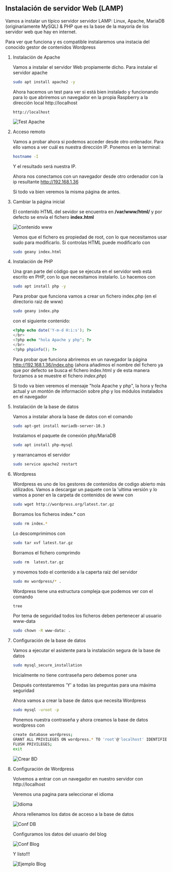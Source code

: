 ## Instalación de servidor Web (LAMP)

Vamos a instalar un típico servidor servidor LAMP: Linux, Apache, MariaDB (originariamente MySQL) & PHP que es la base de la mayoría de los servidor web que hay en internet.

Para ver que funciona y es compatible instalaremos una instacia del conocido gestor de contenidos Wordpress

1. Instalación de Apache

    Vamos a instalar el servidor Web propiamente dicho. Para instalar el servidor apache 
    ```sh
    sudo apt install apache2 -y
    ```
    Ahora hacemos un test para ver si está bien instalado y funcionando para lo que abriremos un navegador en la propia Raspberry a la dirección local http://localhost

    ```
    http://localhost
    ```

    ![Test Apache](./images/TestApache.png)

2. Acceso remoto

    Vamos a probar ahora si podemos acceder desde otro ordenador. Para ello vamos a ver cuál es nuestra dirección IP. Ponemos en la terminal:

    ```sh
    hostname -I
    ```
   
    Y el resultado será nuestra IP.
    
    Ahora nos conectamos con un navegador desde otro ordenador con la ip resultante http://192.168.1.36

    Si todo va bien veremos la misma página de antes.

3. Cambiar la página inicial

    El contenido HTML del sevidor se encuentra en **/var/www/html/** y por defecto se envía el fichero **index.html**

    ![Contenido www](./images/contenidowww.png)

    Vemos que el fichero es propiedad de root, con lo que necesitamos usar sudo para modificarlo. Si controlas HTML puede modificarlo con
    ```sh
    sudo geany index.html
    ```
4. Instalación de PHP

    Una gran parte del código que se ejecuta en el servidor web está escrito en  PHP, con lo que necesitamos instalarlo. Lo hacemos con
    ```sh
    sudo apt install php -y
    ```
    Para probar que funciona vamos a crear un fichero index.php (en el directorio raiz de www)
    ```sh
    sudo geany index.php
    ```
    con el siguiente contenido:
    ```php
    <?php echo date('Y-m-d H:i:s'); ?>
    </br>
    <?php echo "hola Apache y php"; ?>
    </br>
    <?php phpinfo(); ?>
    ```
    Para probar que funciona abriremos en un navegador la página http://192.168.1.36/index.php (ahora añadimos el nombre del fichero ya que por defecto se busca el fichero index.html y de esta manera forzamos a se muestre el fichero _index.php_)

    Si todo va bien veremos el mensaje "hola Apache y php", la hora y fecha actual y un montón de información sobre php y los módulos instalados en el navegador

5. Instalación de la base de datos

    Vamos a instalar ahora la base de datos con el comando
    ```sh
    sudo apt-get install mariadb-server-10.3
    ```
    Instalamos el paquete de conexión php/MariaDB
    ```sh
    sudo apt install php-mysql
    ```
    y rearrancamos el servidor
    ```sh
    sudo service apache2 restart
    ```
6. Wordpress

    Wordpress es uno de los gestores de contenidos de codigo abierto más utilizados. 
    Vamos a descargar un paquete con la 'ultima versión y lo vamos a poner en la carpeta de contenidos de www con
    ```sh
    sudo wget http://wordpress.org/latest.tar.gz
    ```
    Borramos los ficheros index.* con
    ```sh
    sudo rm index.*
    ```
    Lo descomprimimos  con
    ```sh
    sudo tar xvf latest.tar.gz
    ```
    Borramos el fichero comprimdo
    ```sh
    sudo rm  latest.tar.gz
    ```
    y movemos todo el contenido a la caperta raiz del servidor
    ```sh
    sudo mv wordpress/* .
    ```
    Wordpress tiene una estructura compleja que podemos ver con el comando
    ```sh
    tree
    ```
    Por tema de seguridad todos los ficheros deben pertenecer al usuario www-data
    ```sh
    sudo chown -R www-data: .
    ```
7. Configuración de la base de datos

    Vamos a ejecutar el asistente para la instalación segura de la base de datos
    ```sh
    sudo mysql_secure_installation
    ```
    Inicialmente no tiene contraseña pero debemos poner una

    Después contestaremos 'Y' a todas las preguntas para una máxima seguridad

    Ahora vamos a crear la base de datos que necesita Wordpress
    ```sh
    sudo mysql -uroot -p
    ```
    Ponemos nuestra contraseña y ahora creamos la base de datos wordpress con

    ```sh
    create database wordpress;
    GRANT ALL PRIVILEGES ON wordpress.* TO 'root'@'localhost' IDENTIFIED BY 'TUcontraseña';
    FLUSH PRIVILEGES;
    exit
    ```
    ![Crear BD](./images/createDatabase.png)

8. Configuración de Wordpress

    Volvemos a entrar con un navegador en nuestro servidor con http://localhost

    Veremos una pagina para seleccionar el idioma

    ![Idioma](images/wpIdioma.png)

    Ahora rellenamos los datos de acceso a la base de datos 

    ![Conf DB](./images/wpPerdida.png)

    Configuramos los datos del usuario del blog

    ![Conf Blog](./images/wpConfBloq.png)

    Y listo!!!

    ![Ejemplo Blog](./images/wpEjemploBlog.png)
